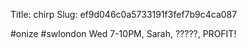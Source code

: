 Title: chirp
Slug: ef9d046c0a5733191f3fef7b9c4ca087

#onize #swlondon Wed 7-10PM, Sarah, ?????, PROFIT!
